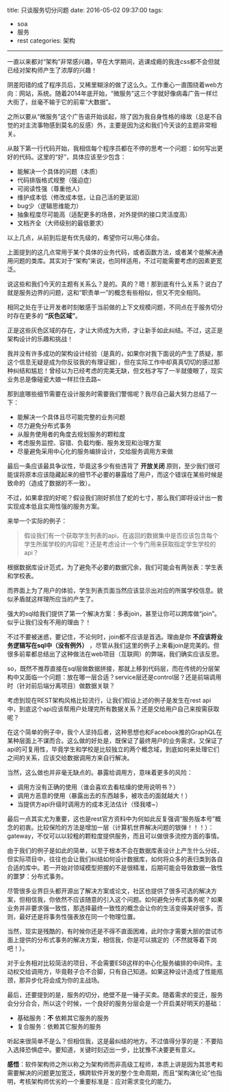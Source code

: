 title:  只谈服务切分问题
date: 2016-05-02 09:37:00
tags:
- soa
- 服务
- rest
categories: 架构
---

一直以来都对“架构”非常感兴趣，早在大学期间，逃课成瘾的我连css都不会但就已经对架构师产生了浓厚的兴趣！

阴差阳错的成了程序员后，又稀里糊涂的做了这么久。工作重心一直围绕着web方向：网站，系统。随着2014年底开始，“微服务”这三个字就好像病毒广告一样烂大街了，丝毫不输于它的前辈“大数据”。

之所以要从“微服务”这个广告语开始谈起，除了因为我自身性格的缘故（总是不自觉的对主流事物感到莫名的反感）外，主要是因为这和我们今天谈的主题非常相关。
<!--more-->
从敲下第一行代码开始，我相信每个程序员都在不停的思考一个问题：如何写出更好的代码。这里的“好”，具体应该至少包含：

- 能解决一个具体的问题（本质）
- 代码排版格式规整（强迫症）
- 可阅读性强（尊重他人）
- 维护成本低（修改成本低，让自己活的更滋润）
- bug少（逻辑思维能力）
- 抽象程度尽可能高（适配更多的场景，对外提供的接口灵活度高）
- 文档齐全（大师级别的最低要求）

以上几点，从前到后是有优先级的，希望你可以用心体会。

上面提到的这几点常用于某个具体的业务代码，或者函数方法，或者某个能解决通用问题的类库。其实对于“架构”来说，也同样适用，不过可能需要考虑的因素更宽泛。

说这些和我们今天的主题有关系么？是的。真的？嗯！那到底有什么关系？说白了就是服务边界的问题，这和“职责单一”的概念有些相似，但又不完全相同。

相同之处在于让开发者时刻敏感于当前做的上下文规模问题，不同点在于服务切分时存在更多的 **“灰色区域”**。

正是这些灰色区域的存在，才让大师成为大师，才让新手如此纠结。不过，这正是架构设计的乐趣和挑战！

我并没有许多成功的架构设计经验（是真的，如果你对我下面说的产生了质疑，那这个信息无疑是成为你反驳我的有理证据），但在实际工作中却真真切切的感过那种纠结和尴尬！曾经以为已经考虑的完美无缺，但文档才写了一半就傻眼了，现实业务总是像碰瓷大娘一样拦住去路~

那到底哪些细节需要在设计服务时需要我们警惕呢？我尽自己最大努力总结了一下：

- 能解决一个具体且尽可能完整的业务问题
- 尽力避免分布式事务
- 从服务使用者的角度去规划服务的颗粒度
- 考虑服务监控、容错、负载均衡、服务发现和治理方案
- 尽量避免采用中心化的服务编排设计，交给服务调用方来做

最后一条应该最具争议性，毕竟这多少有些违背了 **开放关闭** 原则，至少我们很可能误将原本应该隐藏起来的细节不必要的暴露给了用户，而这个错误在某些时候是致命的（造成了数据的不一致）。

不过，如果拿捏的好呢？假设我们刚好抓住了蛇的七寸，那么我们即将设计出一套实现成本低且实用性强的服务方案。

来举一个实际的例子：

> 假设我们有一个获取学生列表的api，在返回的数据集中是否应该包含每个学生所属学校的内容呢？还是考虑设计一个专门用来获取指定学生学校的api？

根据数据库设计范式，为了避免不必要的数据冗余，我们可能会有两张表：学生表和学校表。

而界面上为了用户的体验，学生列表页面当然应该显示出对应的所属学校信息。貌似矛盾就这样理所应当的产生了。

强大的sql给我们提供了第一个解决方案：多表join，甚至让你可以跨库做“join”。似乎让我们没有不用的理由？！

不过不要被迷惑，要记住，不论何时，join都不应该是首选。理由是你 **不应该将业务逻辑写在sql中（没有例外）** ，尽管从我们这里的例子上来看join是完美的。但很多前辈都总结出了这种做法在web项目（互联网）的弊端，我们确实应该反思。

so，既然不推荐直接在sql层做数据拼接，那就上移到代码层，而在传统的分层架构中又面临一个问题：放在哪一层合适？service层还是control层？还是前端调用时（针对前后端分离项目）做数据关联？

考虑到现在REST架构风格比较流行，让我们假设上述的例子是发生在rest api中，到底这个api应该帮用户处理完所有数据关系？还是交给用户自己来按需获取呢？

在这个简单的例子中，我个人坚持后者，这种思想也和Facebook推的GraphQL在某种层面上不谋而合。这么做的好处是，既保证了最终用户的业务需求，又保证了api的可复用性，毕竟学生和学校是比较独立的两个概念域，到底如何来处理它们之间的关系，应该交给数据调用方来自行解决。

当然，这么做也并非毫无缺点的。暴露给调用方，意味着更多的风险：

- 调用方没有正确的使用（谁会喜欢去看枯燥的使用说明书？）
- 调用方恶意的使用（暴露出去的东西越多，被攻击的面就越大！）
- 当提供方api升级时调用方的成本无法估计（怪我喽~）

最后一点其实尤为重要，这也是rest官方资料中为何如此反复强调“服务版本号”概念的初衷。比较保险的方法是增加一层（计算机世界解决问题的银弹！！！）：gateway，不仅可以以较粗的颗粒度提供服务，而且可以做很多流控方面的事情。

由于我们的例子是如此的简单，以至于根本不会在数据库表设计上产生什么分歧，但实际项目中，往往也会让我们纠结如何设计数据库，如何将众多的表归类到各自合适的库中。若一开始对领域模型把握的不是很精准，后期可能会导致数据一致性的噩梦：分布式事务。

尽管很多业界巨头都开源出了解决方案或论文，社区也提供了很多可选的解决方案，但相信我，你依然不应该随意的引入这个问题。如何避免分布式事务呢？如果业务并非要求强一致性，那选择最终一致性的概念会让你的生活变得美好很多。否则，最好还是将事务性强表放在同一个物理位置。

当然，现实是残酷的，有时候你还是不得不直面困难，此时你才需要大胆的尝试市面上提供的分布式事务的解决方案，相信我，你是可以搞定的（不然就等着下岗吧！）。

对于业务相对比较简洁的项目，不会需要ESB这样的中心化服务编排的中间件。主动权交给调用方，毕竟鞋子合不合脚，只有自己知道。如果这种设计造成了性能瓶颈，那异步化将会成为你的主战场。

最后，还要提到的是，服务的切分，绝壁不是一锤子买卖。随着需求的变迁，服务会分分合合，所以这个时候，一个良好的服务分层会是一个开启美好明天的基础：

- 基础服务：**不** 依赖其它服务的服务
- 复合服务：依赖其它服务的服务

听起来很简单不是么？但相信我，这是最纠结的地方。不过值得分享的是：不要陷入选择恐惧症中。要知道，关键时刻迈出一步，比犹豫不决要更有意义。


**感悟**：软件架构师之所以称之为架构师而非高级工程师，本质上讲是因为其思考和需要解决的问题更加宽泛，横跨软件开发的整个生命周期，而且“架构演化论”也指明，考核架构师优劣的一个重要标准是：应对需求变化的能力。
